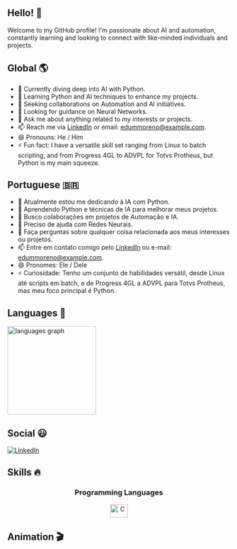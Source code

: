 ## Hello! 👋

Welcome to my GitHub profile! I'm passionate about AI and automation, constantly learning and looking to connect with like-minded individuals and projects.

## Global 🌎

- 🔭 Currently diving deep into AI with Python.
- 🌱 Learning Python and AI techniques to enhance my projects.
- 👯 Seeking collaborations on Automation and AI initiatives.
- 🤔 Looking for guidance on Neural Networks.
- 💬 Ask me about anything related to my interests or projects.
- 📫 Reach me via [LinkedIn](https://www.linkedin.com/in/edummoreno/) or email: edummoreno@example.com.
- 😄 Pronouns: He / Him
- ⚡ Fun fact: I have a versatile skill set ranging from Linux to batch scripting, and from Progress 4GL to ADVPL for Totvs Protheus, but Python is my main squeeze.

## Portuguese 🇧🇷

- 🔭 Atualmente estou me dedicando à IA com Python.
- 🌱 Aprendendo Python e técnicas de IA para melhorar meus projetos.
- 👯 Busco colaborações em projetos de Automação e IA.
- 🤔 Preciso de ajuda com Redes Neurais.
- 💬 Faça perguntas sobre qualquer coisa relacionada aos meus interesses ou projetos.
- 📫 Entre em contato comigo pelo [LinkedIn](https://www.linkedin.com/in/edummoreno/) ou e-mail: edummoreno@example.com.
- 😄 Pronomes: Ele / Dele
- ⚡ Curiosidade: Tenho um conjunto de habilidades versátil, desde Linux até scripts em batch, e de Progress 4GL a ADVPL para Totvs Protheus, mas meu foco principal é Python.

## Languages 💎
<div align="left">
  <img src="https://github-readme-stats.vercel.app/api/top-langs?username=edummoreno&locale=en&hide_title=false&layout=compact&card_width=320&langs_count=5&theme=dracula&hide_border=false" height="200" alt="languages graph" />
</div>

## Social 😃
[![LinkedIn](https://img.shields.io/badge/LinkedIn-0077B5?style=for-the-badge&logo=linkedin&logoColor=white)](https://www.linkedin.com/in/edummoreno/)

## Skills 🔥
<div align="center">
  <h3>Programming Languages</h3>
  <img src="https://cdn.jsdelivr.net/gh/devicons/devicon/icons/c/c-original.svg" alt="C" height="30" width="40">
  <!-- Adicione o ícone ADVPL se disponível, caso contrário, comente esta linha -->
  <!-- <img src="URL_DO_ICONE_ADVPL" alt="ADVPL" height="30" width="40"> -->
</div>

## Animation 🎬
<!-- Se você tiver uma animação pronta e quiser incluir, descomente a linha abaixo e substitua pelo link correto -->
<!-- <img src="LINK_DA_ANIMACAO" alt="Animation" width="825px"> -->
